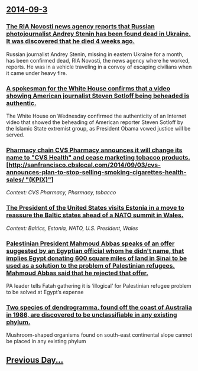 ## [2014-09-3](/news/2014/09/3/index.md)

### [The RIA Novosti news agency reports that Russian photojournalist Andrey Stenin has been found dead in Ukraine. It was discovered that he died 4 weeks ago. ](/news/2014/09/3/the-ria-novosti-news-agency-reports-that-russian-photojournalist-andrey-stenin-has-been-found-dead-in-ukraine-it-was-discovered-that-he-die.md)
Russian journalist Andrey Stenin, missing in eastern Ukraine for a month, has been confirmed dead, RIA Novosti, the news agency where he worked, reports. He was in a vehicle traveling in a convoy of escaping civilians when it came under heavy fire.

### [A spokesman for the White House confirms that a video showing American journalist Steven Sotloff being beheaded is authentic. ](/news/2014/09/3/a-spokesman-for-the-white-house-confirms-that-a-video-showing-american-journalist-steven-sotloff-being-beheaded-is-authentic.md)
The White House on Wednesday confirmed the authenticity of an Internet video that showed the beheading of American reporter Steven Sotloff by the Islamic State extremist group, as President Obama vowed justice will be served.

### [Pharmacy chain CVS Pharmacy announces it will change its name to "CVS Health" and cease marketing tobacco products. [http://sanfrancisco.cbslocal.com/2014/09/03/cvs-announces-plan-to-stop-selling-smoking-cigarettes-health-sales/ "(KPIX)"]](/news/2014/09/3/pharmacy-chain-cvs-pharmacy-announces-it-will-change-its-name-to-cvs-health-and-cease-marketing-tobacco-products-http-sanfrancisco-cbs.md)
_Context: CVS Pharmacy, Pharmacy, tobacco_

### [The President of the United States visits Estonia in a move to reassure the Baltic states ahead of a NATO summit in Wales. ](/news/2014/09/3/the-president-of-the-united-states-visits-estonia-in-a-move-to-reassure-the-baltic-states-ahead-of-a-nato-summit-in-wales.md)
_Context: Baltics, Estonia, NATO, U.S. President, Wales_

### [Palestinian President Mahmoud Abbas speaks of an offer suggested by an Egyptian official whom he didn't name, that implies Egypt donating 600 square miles of land in Sinai to be used as a solution to the problem of Palestinian refugees. Mahmoud Abbas said that he rejected that offer. ](/news/2014/09/3/palestinian-president-mahmoud-abbas-speaks-of-an-offer-suggested-by-an-egyptian-official-whom-he-didn-t-name-that-implies-egypt-donating-60.md)
PA leader tells Fatah gathering it is &#8216;illogical&#8217; for Palestinian refugee problem to be solved at Egypt&#8217;s expense 

### [Two species of dendrogramma, found off the coast of Australia in 1986, are discovered to be unclassifiable in any existing phylum. ](/news/2014/09/3/two-species-of-dendrogramma-found-off-the-coast-of-australia-in-1986-are-discovered-to-be-unclassifiable-in-any-existing-phylum.md)
Mushroom-shaped organisms found on south-east continental slope cannot be placed in any existing phylum

## [Previous Day...](/news/2014/09/2/index.md)

